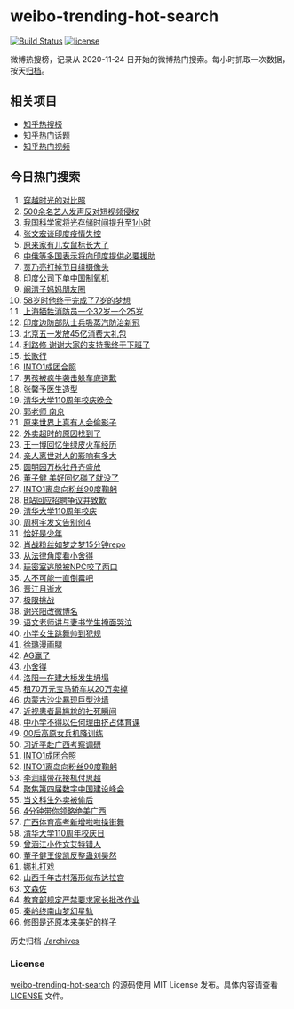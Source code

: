 # weibo-trending-hot-search

[![Build Status](https://github.com/justjavac/weibo-trending-hot-search/workflows/ci/badge.svg?branch=master)](https://github.com/justjavac/weibo-trending-hot-search/actions)
[![license](https://img.shields.io/github/license/justjavac/weibo-trending-hot-search)](https://github.com/justjavac/weibo-trending-hot-search/blob/master/LICENSE)

微博热搜榜，记录从 2020-11-24 日开始的微博热门搜索。每小时抓取一次数据，按天[归档](./archives)。

## 相关项目

- [知乎热搜榜](https://github.com/justjavac/zhihu-trending-top-search)
- [知乎热门话题](https://github.com/justjavac/zhihu-trending-hot-questions)
- [知乎热门视频](https://github.com/justjavac/zhihu-trending-hot-video)

## 今日热门搜索

<!-- BEGIN -->
<!-- 最后更新时间 Mon Apr 26 2021 04:04:45 GMT+0800 (China Standard Time) -->
1. [穿越时光的对比照](https://s.weibo.com//weibo?q=%23%E7%A9%BF%E8%B6%8A%E6%97%B6%E5%85%89%E7%9A%84%E5%AF%B9%E6%AF%94%E7%85%A7%23&Refer=new_time)
1. [500余名艺人发声反对短视频侵权](https://s.weibo.com//weibo?q=%23500%E4%BD%99%E5%90%8D%E8%89%BA%E4%BA%BA%E5%8F%91%E5%A3%B0%E5%8F%8D%E5%AF%B9%E7%9F%AD%E8%A7%86%E9%A2%91%E4%BE%B5%E6%9D%83%23&Refer=top)
1. [我国科学家将光存储时间提升至1小时](https://s.weibo.com//weibo?q=%23%E6%88%91%E5%9B%BD%E7%A7%91%E5%AD%A6%E5%AE%B6%E5%B0%86%E5%85%89%E5%AD%98%E5%82%A8%E6%97%B6%E9%97%B4%E6%8F%90%E5%8D%87%E8%87%B31%E5%B0%8F%E6%97%B6%23&Refer=top)
1. [张文宏谈印度疫情失控](https://s.weibo.com//weibo?q=%23%E5%BC%A0%E6%96%87%E5%AE%8F%E8%B0%88%E5%8D%B0%E5%BA%A6%E7%96%AB%E6%83%85%E5%A4%B1%E6%8E%A7%23&Refer=top)
1. [原来家有儿女鼠标长大了](https://s.weibo.com//weibo?q=%23%E5%8E%9F%E6%9D%A5%E5%AE%B6%E6%9C%89%E5%84%BF%E5%A5%B3%E9%BC%A0%E6%A0%87%E9%95%BF%E5%A4%A7%E4%BA%86%23&Refer=top)
1. [中俄等多国表示将向印度提供必要援助](https://s.weibo.com//weibo?q=%E4%B8%AD%E4%BF%84%E7%AD%89%E5%A4%9A%E5%9B%BD%E8%A1%A8%E7%A4%BA%E5%B0%86%E5%90%91%E5%8D%B0%E5%BA%A6%E6%8F%90%E4%BE%9B%E5%BF%85%E8%A6%81%E6%8F%B4%E5%8A%A9&Refer=top)
1. [贾乃亮打掉节目组摄像头](https://s.weibo.com//weibo?q=%23%E8%B4%BE%E4%B9%83%E4%BA%AE%E6%89%93%E6%8E%89%E8%8A%82%E7%9B%AE%E7%BB%84%E6%91%84%E5%83%8F%E5%A4%B4%23&Refer=top)
1. [印度公司下单中国制氧机](https://s.weibo.com//weibo?q=%23%E5%8D%B0%E5%BA%A6%E5%85%AC%E5%8F%B8%E4%B8%8B%E5%8D%95%E4%B8%AD%E5%9B%BD%E5%88%B6%E6%B0%A7%E6%9C%BA%23&Refer=top)
1. [阚清子妈妈朋友圈](https://s.weibo.com//weibo?q=%23%E9%98%9A%E6%B8%85%E5%AD%90%E5%A6%88%E5%A6%88%E6%9C%8B%E5%8F%8B%E5%9C%88%23&Refer=top)
1. [58岁时他终于完成了7岁的梦想](https://s.weibo.com//weibo?q=58%E5%B2%81%E6%97%B6%E4%BB%96%E7%BB%88%E4%BA%8E%E5%AE%8C%E6%88%90%E4%BA%867%E5%B2%81%E7%9A%84%E6%A2%A6%E6%83%B3&Refer=top)
1. [上海牺牲消防员一个32岁一个25岁](https://s.weibo.com//weibo?q=%23%E4%B8%8A%E6%B5%B7%E7%89%BA%E7%89%B2%E6%B6%88%E9%98%B2%E5%91%98%E4%B8%80%E4%B8%AA32%E5%B2%81%E4%B8%80%E4%B8%AA25%E5%B2%81%23&Refer=top)
1. [印度边防部队士兵吸蒸汽防治新冠](https://s.weibo.com//weibo?q=%E5%8D%B0%E5%BA%A6%E8%BE%B9%E9%98%B2%E9%83%A8%E9%98%9F%E5%A3%AB%E5%85%B5%E5%90%B8%E8%92%B8%E6%B1%BD%E9%98%B2%E6%B2%BB%E6%96%B0%E5%86%A0&Refer=top)
1. [北京五一发放45亿消费大礼包](https://s.weibo.com//weibo?q=%23%E5%8C%97%E4%BA%AC%E4%BA%94%E4%B8%80%E5%8F%91%E6%94%BE45%E4%BA%BF%E6%B6%88%E8%B4%B9%E5%A4%A7%E7%A4%BC%E5%8C%85%23&Refer=top)
1. [利路修 谢谢大家的支持我终于下班了](https://s.weibo.com//weibo?q=%E5%88%A9%E8%B7%AF%E4%BF%AE%20%E8%B0%A2%E8%B0%A2%E5%A4%A7%E5%AE%B6%E7%9A%84%E6%94%AF%E6%8C%81%E6%88%91%E7%BB%88%E4%BA%8E%E4%B8%8B%E7%8F%AD%E4%BA%86&Refer=top)
1. [长歌行](https://s.weibo.com//weibo?q=%E9%95%BF%E6%AD%8C%E8%A1%8C&Refer=top)
1. [INTO1成团合照](https://s.weibo.com//weibo?q=%23INTO1%E6%88%90%E5%9B%A2%E5%90%88%E7%85%A7%23&Refer=top)
1. [男孩被疯牛袭击躲车底道歉](https://s.weibo.com//weibo?q=%E7%94%B7%E5%AD%A9%E8%A2%AB%E7%96%AF%E7%89%9B%E8%A2%AD%E5%87%BB%E8%BA%B2%E8%BD%A6%E5%BA%95%E9%81%93%E6%AD%89&Refer=top)
1. [张馨予医生造型](https://s.weibo.com//weibo?q=%23%E5%BC%A0%E9%A6%A8%E4%BA%88%E5%8C%BB%E7%94%9F%E9%80%A0%E5%9E%8B%23&Refer=top)
1. [清华大学110周年校庆晚会](https://s.weibo.com//weibo?q=%23%E6%B8%85%E5%8D%8E%E5%A4%A7%E5%AD%A6110%E5%91%A8%E5%B9%B4%E6%A0%A1%E5%BA%86%E6%99%9A%E4%BC%9A%23&Refer=top)
1. [郭老师 南京](https://s.weibo.com//weibo?q=%E9%83%AD%E8%80%81%E5%B8%88%20%E5%8D%97%E4%BA%AC&Refer=top)
1. [原来世界上真有人会偷影子](https://s.weibo.com//weibo?q=%E5%8E%9F%E6%9D%A5%E4%B8%96%E7%95%8C%E4%B8%8A%E7%9C%9F%E6%9C%89%E4%BA%BA%E4%BC%9A%E5%81%B7%E5%BD%B1%E5%AD%90&Refer=top)
1. [外卖超时的原因找到了](https://s.weibo.com//weibo?q=%E5%A4%96%E5%8D%96%E8%B6%85%E6%97%B6%E7%9A%84%E5%8E%9F%E5%9B%A0%E6%89%BE%E5%88%B0%E4%BA%86&Refer=top)
1. [王一博回忆坐绿皮火车经历](https://s.weibo.com//weibo?q=%23%E7%8E%8B%E4%B8%80%E5%8D%9A%E5%9B%9E%E5%BF%86%E5%9D%90%E7%BB%BF%E7%9A%AE%E7%81%AB%E8%BD%A6%E7%BB%8F%E5%8E%86%23&Refer=top)
1. [亲人离世对人的影响有多大](https://s.weibo.com//weibo?q=%23%E4%BA%B2%E4%BA%BA%E7%A6%BB%E4%B8%96%E5%AF%B9%E4%BA%BA%E7%9A%84%E5%BD%B1%E5%93%8D%E6%9C%89%E5%A4%9A%E5%A4%A7%23&Refer=top)
1. [圆明园万株牡丹齐盛放](https://s.weibo.com//weibo?q=%23%E5%9C%86%E6%98%8E%E5%9B%AD%E4%B8%87%E6%A0%AA%E7%89%A1%E4%B8%B9%E9%BD%90%E7%9B%9B%E6%94%BE%23&Refer=top)
1. [董子健 美好回忆碰了就没了](https://s.weibo.com//weibo?q=%E8%91%A3%E5%AD%90%E5%81%A5%20%E7%BE%8E%E5%A5%BD%E5%9B%9E%E5%BF%86%E7%A2%B0%E4%BA%86%E5%B0%B1%E6%B2%A1%E4%BA%86&Refer=top)
1. [INTO1离岛向粉丝90度鞠躬](https://s.weibo.com//weibo?q=%23INTO1%E7%A6%BB%E5%B2%9B%E5%90%91%E7%B2%89%E4%B8%9D90%E5%BA%A6%E9%9E%A0%E8%BA%AC%23&Refer=top)
1. [B站回应招聘争议并致歉](https://s.weibo.com//weibo?q=B%E7%AB%99%E5%9B%9E%E5%BA%94%E6%8B%9B%E8%81%98%E4%BA%89%E8%AE%AE%E5%B9%B6%E8%87%B4%E6%AD%89&Refer=top)
1. [清华大学110周年校庆](https://s.weibo.com//weibo?q=%23%E6%B8%85%E5%8D%8E%E5%A4%A7%E5%AD%A6110%E5%91%A8%E5%B9%B4%E6%A0%A1%E5%BA%86%23&Refer=top)
1. [周柯宇发文告别创4](https://s.weibo.com//weibo?q=%23%E5%91%A8%E6%9F%AF%E5%AE%87%E5%8F%91%E6%96%87%E5%91%8A%E5%88%AB%E5%88%9B4%23&Refer=top)
1. [恰好是少年](https://s.weibo.com//weibo?q=%E6%81%B0%E5%A5%BD%E6%98%AF%E5%B0%91%E5%B9%B4&Refer=top)
1. [肖战粉丝如梦之梦15分钟repo](https://s.weibo.com//weibo?q=%23%E8%82%96%E6%88%98%E7%B2%89%E4%B8%9D%E5%A6%82%E6%A2%A6%E4%B9%8B%E6%A2%A615%E5%88%86%E9%92%9Frepo%23&Refer=top)
1. [从法律角度看小舍得](https://s.weibo.com//weibo?q=%23%E4%BB%8E%E6%B3%95%E5%BE%8B%E8%A7%92%E5%BA%A6%E7%9C%8B%E5%B0%8F%E8%88%8D%E5%BE%97%23&Refer=top)
1. [玩密室逃脱被NPC咬了两口](https://s.weibo.com//weibo?q=%23%E7%8E%A9%E5%AF%86%E5%AE%A4%E9%80%83%E8%84%B1%E8%A2%ABNPC%E5%92%AC%E4%BA%86%E4%B8%A4%E5%8F%A3%23&Refer=top)
1. [人不可能一直倒霉吧](https://s.weibo.com//weibo?q=%23%E4%BA%BA%E4%B8%8D%E5%8F%AF%E8%83%BD%E4%B8%80%E7%9B%B4%E5%80%92%E9%9C%89%E5%90%A7%23&Refer=top)
1. [晋江月逝水](https://s.weibo.com//weibo?q=%23%E6%99%8B%E6%B1%9F%E6%9C%88%E9%80%9D%E6%B0%B4%23&Refer=top)
1. [极限挑战](https://s.weibo.com//weibo?q=%E6%9E%81%E9%99%90%E6%8C%91%E6%88%98&Refer=top)
1. [谢兴阳改微博名](https://s.weibo.com//weibo?q=%23%E8%B0%A2%E5%85%B4%E9%98%B3%E6%94%B9%E5%BE%AE%E5%8D%9A%E5%90%8D%23&Refer=top)
1. [语文老师讲与妻书学生掩面哭泣](https://s.weibo.com//weibo?q=%23%E8%AF%AD%E6%96%87%E8%80%81%E5%B8%88%E8%AE%B2%E4%B8%8E%E5%A6%BB%E4%B9%A6%E5%AD%A6%E7%94%9F%E6%8E%A9%E9%9D%A2%E5%93%AD%E6%B3%A3%23&Refer=top)
1. [小学女生跳舞帅到犯规](https://s.weibo.com//weibo?q=%23%E5%B0%8F%E5%AD%A6%E5%A5%B3%E7%94%9F%E8%B7%B3%E8%88%9E%E5%B8%85%E5%88%B0%E7%8A%AF%E8%A7%84%23&Refer=top)
1. [徐璐漫画腿](https://s.weibo.com//weibo?q=%23%E5%BE%90%E7%92%90%E6%BC%AB%E7%94%BB%E8%85%BF%23&Refer=top)
1. [AG赢了](https://s.weibo.com//weibo?q=AG%E8%B5%A2%E4%BA%86&Refer=top)
1. [小舍得](https://s.weibo.com//weibo?q=%E5%B0%8F%E8%88%8D%E5%BE%97&Refer=top)
1. [洛阳一在建大桥发生坍塌](https://s.weibo.com//weibo?q=%23%E6%B4%9B%E9%98%B3%E4%B8%80%E5%9C%A8%E5%BB%BA%E5%A4%A7%E6%A1%A5%E5%8F%91%E7%94%9F%E5%9D%8D%E5%A1%8C%23&Refer=top)
1. [租70万元宝马轿车以20万卖掉](https://s.weibo.com//weibo?q=%23%E7%A7%9F70%E4%B8%87%E5%85%83%E5%AE%9D%E9%A9%AC%E8%BD%BF%E8%BD%A6%E4%BB%A520%E4%B8%87%E5%8D%96%E6%8E%89%23&Refer=top)
1. [内蒙古沙尘暴现巨型沙墙](https://s.weibo.com//weibo?q=%E5%86%85%E8%92%99%E5%8F%A4%E6%B2%99%E5%B0%98%E6%9A%B4%E7%8E%B0%E5%B7%A8%E5%9E%8B%E6%B2%99%E5%A2%99&Refer=top)
1. [近视患者最尴尬的社死瞬间](https://s.weibo.com//weibo?q=%23%E8%BF%91%E8%A7%86%E6%82%A3%E8%80%85%E6%9C%80%E5%B0%B4%E5%B0%AC%E7%9A%84%E7%A4%BE%E6%AD%BB%E7%9E%AC%E9%97%B4%23&Refer=top)
1. [中小学不得以任何理由挤占体育课](https://s.weibo.com//weibo?q=%23%E4%B8%AD%E5%B0%8F%E5%AD%A6%E4%B8%8D%E5%BE%97%E4%BB%A5%E4%BB%BB%E4%BD%95%E7%90%86%E7%94%B1%E6%8C%A4%E5%8D%A0%E4%BD%93%E8%82%B2%E8%AF%BE%23&Refer=top)
1. [00后高原女兵机降训练](https://s.weibo.com//weibo?q=00%E5%90%8E%E9%AB%98%E5%8E%9F%E5%A5%B3%E5%85%B5%E6%9C%BA%E9%99%8D%E8%AE%AD%E7%BB%83&Refer=top)
1. [习近平赴广西考察调研](https://s.weibo.com//weibo?q=%23%E4%B9%A0%E8%BF%91%E5%B9%B3%E8%B5%B4%E5%B9%BF%E8%A5%BF%E8%80%83%E5%AF%9F%E8%B0%83%E7%A0%94%23&Refer=new_time)
1. [INTO1成团合照](https://s.weibo.com//weibo?q=INTO1%E6%88%90%E5%9B%A2%E5%90%88%E7%85%A7&Refer=top)
1. [INTO1离岛向粉丝90度鞠躬](https://s.weibo.com//weibo?q=INTO1%E7%A6%BB%E5%B2%9B%E5%90%91%E7%B2%89%E4%B8%9D90%E5%BA%A6%E9%9E%A0%E8%BA%AC&Refer=top)
1. [李润祺带花接机付思超](https://s.weibo.com//weibo?q=%23%E6%9D%8E%E6%B6%A6%E7%A5%BA%E5%B8%A6%E8%8A%B1%E6%8E%A5%E6%9C%BA%E4%BB%98%E6%80%9D%E8%B6%85%23&Refer=top)
1. [聚焦第四届数字中国建设峰会](https://s.weibo.com//weibo?q=%23%E8%81%9A%E7%84%A6%E7%AC%AC%E5%9B%9B%E5%B1%8A%E6%95%B0%E5%AD%97%E4%B8%AD%E5%9B%BD%E5%BB%BA%E8%AE%BE%E5%B3%B0%E4%BC%9A%23&Refer=new_time)
1. [当文科生外卖被偷后](https://s.weibo.com//weibo?q=%23%E5%BD%93%E6%96%87%E7%A7%91%E7%94%9F%E5%A4%96%E5%8D%96%E8%A2%AB%E5%81%B7%E5%90%8E%23&Refer=top)
1. [4分钟带你领略绝美广西](https://s.weibo.com//weibo?q=%234%E5%88%86%E9%92%9F%E5%B8%A6%E4%BD%A0%E9%A2%86%E7%95%A5%E7%BB%9D%E7%BE%8E%E5%B9%BF%E8%A5%BF%23&Refer=new_time)
1. [广西体育高考新增啦啦操街舞](https://s.weibo.com//weibo?q=%23%E5%B9%BF%E8%A5%BF%E4%BD%93%E8%82%B2%E9%AB%98%E8%80%83%E6%96%B0%E5%A2%9E%E5%95%A6%E5%95%A6%E6%93%8D%E8%A1%97%E8%88%9E%23&Refer=top)
1. [清华大学110周年校庆日](https://s.weibo.com//weibo?q=%23%E6%B8%85%E5%8D%8E%E5%A4%A7%E5%AD%A6110%E5%91%A8%E5%B9%B4%E6%A0%A1%E5%BA%86%E6%97%A5%23&Refer=new_time)
1. [曾涵江小作文艾特错人](https://s.weibo.com//weibo?q=%23%E6%9B%BE%E6%B6%B5%E6%B1%9F%E5%B0%8F%E4%BD%9C%E6%96%87%E8%89%BE%E7%89%B9%E9%94%99%E4%BA%BA%23&Refer=top)
1. [董子健王俊凯反整蛊刘昊然](https://s.weibo.com//weibo?q=%23%E8%91%A3%E5%AD%90%E5%81%A5%E7%8E%8B%E4%BF%8A%E5%87%AF%E5%8F%8D%E6%95%B4%E8%9B%8A%E5%88%98%E6%98%8A%E7%84%B6%23&Refer=top)
1. [娜扎打戏](https://s.weibo.com//weibo?q=%23%E5%A8%9C%E6%89%8E%E6%89%93%E6%88%8F%23&Refer=top)
1. [山西千年古村落形似布达拉宫](https://s.weibo.com//weibo?q=%E5%B1%B1%E8%A5%BF%E5%8D%83%E5%B9%B4%E5%8F%A4%E6%9D%91%E8%90%BD%E5%BD%A2%E4%BC%BC%E5%B8%83%E8%BE%BE%E6%8B%89%E5%AE%AB&Refer=top)
1. [文森佐](https://s.weibo.com//weibo?q=%E6%96%87%E6%A3%AE%E4%BD%90&Refer=top)
1. [教育部规定严禁要求家长批改作业](https://s.weibo.com//weibo?q=%23%E6%95%99%E8%82%B2%E9%83%A8%E8%A7%84%E5%AE%9A%E4%B8%A5%E7%A6%81%E8%A6%81%E6%B1%82%E5%AE%B6%E9%95%BF%E6%89%B9%E6%94%B9%E4%BD%9C%E4%B8%9A%23&Refer=top)
1. [秦岭终南山梦幻星轨](https://s.weibo.com//weibo?q=%E7%A7%A6%E5%B2%AD%E7%BB%88%E5%8D%97%E5%B1%B1%E6%A2%A6%E5%B9%BB%E6%98%9F%E8%BD%A8&Refer=top)
1. [修图是还原本来美好的样子](https://s.weibo.com//weibo?q=%23%E4%BF%AE%E5%9B%BE%E6%98%AF%E8%BF%98%E5%8E%9F%E6%9C%AC%E6%9D%A5%E7%BE%8E%E5%A5%BD%E7%9A%84%E6%A0%B7%E5%AD%90%23&Refer=top)
<!-- END -->

历史归档 [./archives](./archives)

### License

[weibo-trending-hot-search](https://github.com/justjavac/weibo-trending-hot-search) 的源码使用 MIT License 发布。具体内容请查看 [LICENSE](./LICENSE) 文件。
